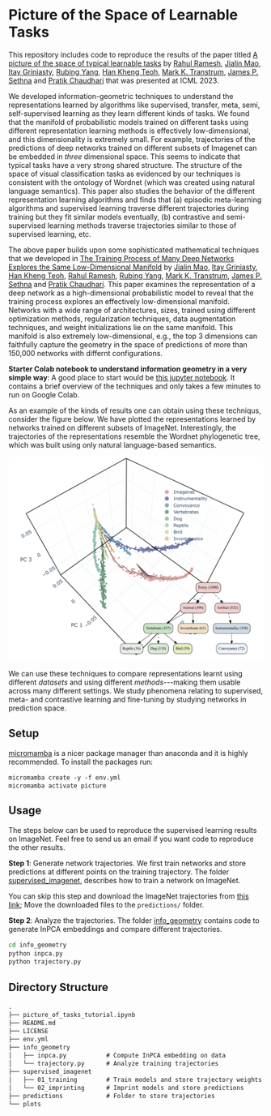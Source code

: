 # Picture of the Space of Learnable Tasks

This repository includes code to reproduce the results of the paper titled [A picture of the space of typical learnable tasks](https://arxiv.org/abs/2210.17011) by [Rahul Ramesh](https://rahulramesh.info), [Jialin Mao](https://www.linkedin.com/in/jialin-mao-339346182), [Itay Griniasty](https://scholar.google.co.il/citations?user=a3Uhp58AAAAJ&hl=en), [Rubing Yang](https://www.amcs.upenn.edu/people/rubing-yang), [Han Kheng Teoh](https://www.linkedin.com/in/han-kheng-teoh-09392a70), [Mark K. Transtrum](https://physics.byu.edu/faculty/transtrum/index), [James P. Sethna](https://sethna.lassp.cornell.edu) and [Pratik Chaudhari](https://pratikac.github.io/) that was presented at ICML 2023.

We developed information-geometric techniques to understand the representations learned by algorithms like supervised, transfer, meta, semi, self-supervised learning as they learn different kinds of tasks. We found that the manifold of probabilistic models trained on different tasks using different representation learning methods is effectively low-dimensional, and this dimensionality is extremely small. For example, trajectories of the predictions of deep networks trained on different subsets of Imagenet can be embedded in *three* dimensional space. This seems to indicate that typical tasks have a very strong shared structure. The structure of the space of visual classification tasks as evidenced by our techniques is consistent with the ontology of Wordnet (which was created using natural language semantics). This paper also studies the behavior of the different representation learning algorithms and finds that (a) episodic meta-learning algorithms and supervised learning traverse different trajectories during training but they fit similar models eventually, (b) contrastive and semi-supervised learning methods traverse trajectories similar to those of supervised learning, etc.

The above paper builds upon some sophisticated mathematical techniques that we developed in [The Training Process of Many Deep Networks Explores the Same Low-Dimensional Manifold](https://arxiv.org/abs/2305.01604) by [Jialin Mao](https://www.linkedin.com/in/jialin-mao-339346182), [Itay Griniasty](https://scholar.google.co.il/citations?user=a3Uhp58AAAAJ&hl=en), [Han Kheng Teoh](https://www.linkedin.com/in/han-kheng-teoh-09392a70), [Rahul Ramesh](https://rahulramesh.info), [Rubing Yang](https://www.amcs.upenn.edu/people/rubing-yang), [Mark K. Transtrum](https://physics.byu.edu/faculty/transtrum/index), [James P. Sethna](https://sethna.lassp.cornell.edu) and [Pratik Chaudhari](https://pratikac.github.io/). This paper examines the representation of a deep network as a high-dimensional probabilistic model to reveal that the training process explores an effectively low-dimensional manifold. Networks with a wide range of architectures, sizes, trained using different optimization methods, regularization techniques, data augmentation techniques, and weight initializations lie on the same manifold. This manifold is also extremely low-dimensional, e.g., the top 3 dimensions can faithfully capture the geometry in the space of predictions of more than 150,000 networks with differnt configurations.

**Starter Colab notebook to understand information geometry in a very simple way**: A good place to start would be [this jupyter notebook](https://colab.research.google.com/github/grasp-lyrl/picture_of_space_of_tasks/blob/main/picture_of_tasks_tutorial.ipynb). It contains a brief overview of the techniques and only takes a few minutes to run on Google Colab.

As an example of the kinds of results one can obtain using these techniqus, consider the figure below. We have plotted the representations learned by networks trained on different subsets of ImageNet. Interestingly, the trajectories of the representations resemble the Wordnet phylogenetic tree, which was built using only natural language-based semantics. 

<p align="center">
<img src="./plots/imagenet/tree.png" width="600">
</p>

We can use these techniques to compare representations learnt using
different *datasets* and using different *methods*---making them usable across
many different settings. We study phenomena relating to supervised, meta- and
contrastive learning and fine-tuning by studying networks in prediction space. 


## Setup

[micromamba](https://mamba.readthedocs.io/en/latest/installation.html) is a nicer package manager than anaconda and it is highly recommended. To install the packages run:

```
micromamba create -y -f env.yml
micromamba activate picture
```

## Usage

The steps below can be used to reproduce the supervised learning results on ImageNet. Feel free to send us an email if you want code to reproduce the other results.

**Step 1**: Generate network trajectories. We first train networks and store predictions at different points on the training trajectory. The folder [supervised_imagenet](./supervised_imagenet), describes how to train a network on ImageNet. 

You can skip this step and download the ImageNet trajectories from [this link](https://mega.nz/folder/lAU2EBTT#6NXdRnL2RUoZL06e2baP7A); Move the downloaded files to the `predictions/` folder.

**Step 2**: Analyze the trajectories. The folder [info_geometry](./info_geometry) contains code to generate InPCA embeddings and compare different trajectories.

```bash
cd info_geometry
python inpca.py
python trajectory.py
```


## Directory Structure

```
.
├── picture_of_tasks_tutorial.ipynb
├── README.md
├── LICENSE
├── env.yml
├── info_geometry          
│   ├── inpca.py           # Compute InPCA embedding on data
│   └── trajectory.py      # Analyze training trajectories
├── supervised_imagenet    
│   ├── 01_training        # Train models and store trajectory weights
│   └── 02_imprinting      # Imprint models and store predictions
├── predictions            # Folder to store trajectories
└── plots
```

